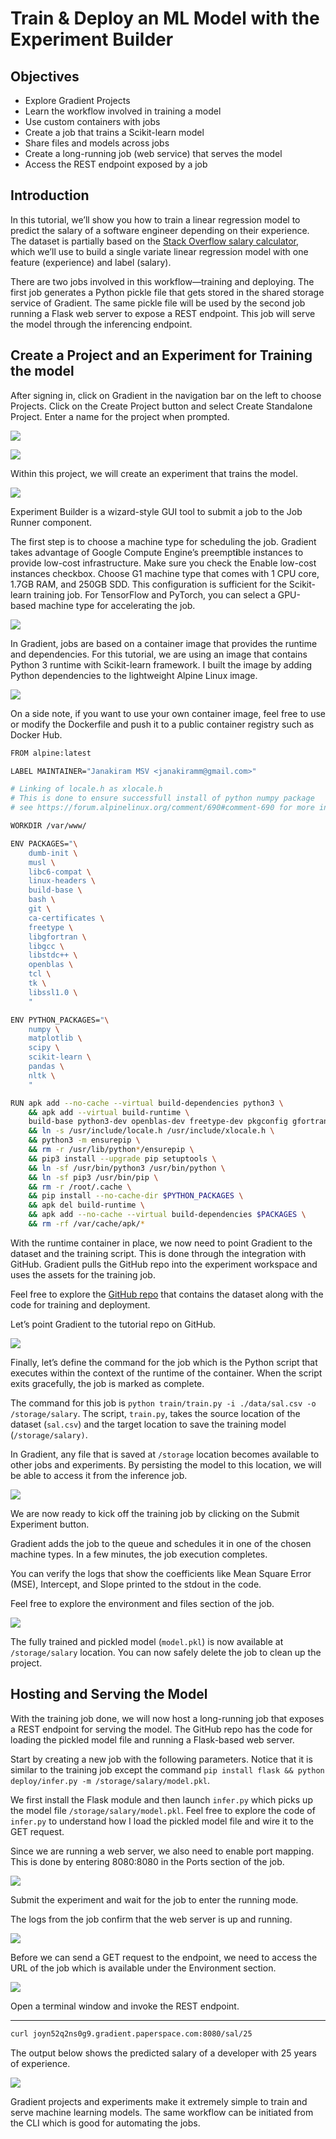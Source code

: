 # Train & Deploy an ML Model with the Experiment Builder

## **Objectives**

* Explore Gradient Projects
* Learn the workflow involved in training a model
* Use custom containers with jobs
* Create a job that trains a Scikit-learn model
* Share files and models across jobs
* Create a long-running job \(web service\) that serves the model
* Access the REST endpoint exposed by a job

## **Introduction**

In this tutorial, we’ll show you how to train a linear regression model to predict the salary of a software engineer depending on their experience. The dataset is partially based on the [Stack Overflow salary calculator](https://stackoverflow.com/company/salary), which we’ll use to build a single variate linear regression model with one feature \(experience\) and label \(salary\).

There are two jobs involved in this workflow—training and deploying. The first job generates a Python pickle file that gets stored in the shared storage service of Gradient. The same pickle file will be used by the second job running a Flask web server to expose a REST endpoint. This job will serve the model through the inferencing endpoint.

## **Create a Project and an Experiment for Training the model**

After signing in, click on Gradient in the navigation bar on the left to choose Projects. Click on the Create Project button and select Create Standalone Project. Enter a name for the project when prompted.

![](https://lh3.googleusercontent.com/b7O_l1-o7eakfDg9o9qJ9g00ye58yBzNdz8GpBPe1UNMFXRLBrKGG9-ISS6ySYixM_J4K_B0sjRMB35lMCY-L5o1xy35RKoNvkK9DJRZxJwKhfcBllvGTeb8ISutT3COkilDIzZf)

![](https://lh5.googleusercontent.com/Gs3Et4WOxDpXvX3GNbpi01kzrCJRt8dz3HUAsZo3biskWeX0y_wtOP6jf8zrWlcPt9pPIkWYOg4kPWg4qDIxgWK67p4wpyoblTGLe9pJWhlH9Ic1tVWuBc1f2gIwPiDx6NALnBwq)

Within this project, we will create an experiment that trains the model.

![](https://lh4.googleusercontent.com/sT36nm05vKwzHerzVFzIIcoZkNz-y276d92Ca4COxVa-XRlbugowz1nEVBNP4d3iiqRRXbfg5xOcDlaIGEpf-gemNsF5GfuPSJsPmhqACBUWqHrpXHP5HHrMiqGQsyEHgXL8S6t4)

Experiment Builder is a wizard-style GUI tool to submit a job to the Job Runner component.

The first step is to choose a machine type for scheduling the job. Gradient takes advantage of Google Compute Engine’s preempt**i**ble instances to provide low-cost infrastructure. Make sure you check the Enable low-cost instances checkbox. Choose G1 machine type that comes with 1 CPU core, 1.7GB RAM, and 250GB SDD. This configuration is sufficient for the Scikit-learn training job. For TensorFlow and PyTorch, you can select a GPU-based machine type for accelerating the job.

![](https://lh5.googleusercontent.com/ffAyjA9PSN3z-S7yeD5csih4FBhQAIXCzbkleqeeIRyXGKsTMzo2a3T93HUYp8YFN1XaiWK6puCcKJEMdioiDvbb-uiY16zcffyhV5wNKFxFs7WBSQ4i3IYXbVwdvQkWtC9jI5Ni)

In Gradient, jobs are based on a container image that provides the runtime and dependencies. For this tutorial, we are using an image that contains Python 3 runtime with Scikit-learn framework. I built the image by adding Python dependencies to the lightweight Alpine Linux image.  

![](https://lh5.googleusercontent.com/6n0Ef8BYBstWWKppitRAmKwmiZxI17IKxcRebunmuzUxGl9OQAGJNNthSXoJhvHyWiJoeTvzK_txk_tYo1Mj3XR_vL2hd8AGBuX2ZO_-c4UVXQ6JPtYjXDQKc1bkGKc_jzyMwdDD)

On a side note, if you want to use your own container image, feel free to use or modify the Dockerfile and push it to a public container registry such as Docker Hub.

```bash
FROM alpine:latest

LABEL MAINTAINER="Janakiram MSV <janakiramm@gmail.com>"

# Linking of locale.h as xlocale.h
# This is done to ensure successfull install of python numpy package
# see https://forum.alpinelinux.org/comment/690#comment-690 for more information.

WORKDIR /var/www/

ENV PACKAGES="\
    dumb-init \
    musl \
    libc6-compat \
    linux-headers \
    build-base \
    bash \
    git \
    ca-certificates \
    freetype \
    libgfortran \
    libgcc \
    libstdc++ \
    openblas \
    tcl \
    tk \
    libssl1.0 \
    "

ENV PYTHON_PACKAGES="\
    numpy \
    matplotlib \
    scipy \
    scikit-learn \
    pandas \
    nltk \
    "

RUN apk add --no-cache --virtual build-dependencies python3 \
    && apk add --virtual build-runtime \
    build-base python3-dev openblas-dev freetype-dev pkgconfig gfortran \
    && ln -s /usr/include/locale.h /usr/include/xlocale.h \
    && python3 -m ensurepip \
    && rm -r /usr/lib/python*/ensurepip \
    && pip3 install --upgrade pip setuptools \
    && ln -sf /usr/bin/python3 /usr/bin/python \
    && ln -sf pip3 /usr/bin/pip \
    && rm -r /root/.cache \
    && pip install --no-cache-dir $PYTHON_PACKAGES \
    && apk del build-runtime \
    && apk add --no-cache --virtual build-dependencies $PACKAGES \
    && rm -rf /var/cache/apk/*

```

With the runtime container in place, we now need to point Gradient to the dataset and the training script. This is done through the integration with GitHub. Gradient pulls the GitHub repo into the experiment workspace and uses the assets for the training job.

Feel free to explore the [GitHub repo](https://github.com/janakiramm/Salary.git) that contains the dataset along with the code for training and deployment.

Let’s point Gradient to the tutorial repo on GitHub.

![](https://lh6.googleusercontent.com/HyhJ1-1p00POBKtsG4bl1axKcYQOCz880CRVrdDS9g82qb9-ptSyDYittaXOHstxraiWZd3YcNlqwUUgyAOuf3aTJY3birXJMjXYKusmeMIfQXIAvl29HXjuRHAVpm7omTr6Y82x)

Finally, let’s define the command for the job which is the Python script that executes within the context of the runtime of the container. When the script exits gracefully, the job is marked as complete.

The command for this job is `python train/train.py -i ./data/sal.csv -o /storage/salary`. The script, `train.py`, takes the source location of the dataset \(`sal.csv`\) and the target location to save the training model \(`/storage/salary)`.

In Gradient, any file that is saved at `/storage` location becomes available to other jobs and experiments. By persisting the model to this location, we will be able to access it from the inference job.

![](https://lh4.googleusercontent.com/uMi5VCHRM-bIpvMrM0lpFcVSbwTI4q3y1JdIk5w_l08hg0eKyHcaOvUlaCtIg9oTamIEgX7q3JW5dr3FeR6YW54Gd_JLM_0NDpHLVU_r7wBf-3P2xasZ6MTIuA9kAic4hsVbguEO)

We are now ready to kick off the training job by clicking on the Submit Experiment button.

Gradient adds the job to the queue and schedules it in one of the chosen machine types. In a few minutes, the job execution completes.

You can verify the logs that show the coefficients like Mean Square Error \(MSE\), Intercept, and Slope printed to the stdout in the code.

Feel free to explore the environment and files section of the job.

![](https://lh3.googleusercontent.com/XtstOTN1HDpTq-EODcD4g9iSypT70Vu_yhCTYAIdea0c4iKG0qZnC_XkjX1YAEPcH8XhmKbRryGMNIghn2m5VV3Vf8Z2f2sBYotL2j8SDosrZxiERcZGY_WylDJJUlR__GP13wLQ)

The fully trained and pickled model \(`model.pkl`\) is now available at `/storage/salary` location. You can now safely delete the job to clean up the project.

## **Hosting and Serving the Model**

With the training job done, we will now host a long-running job that exposes a REST endpoint for serving the model. The GitHub repo has the code for loading the pickled model file and running a Flask-based web server.

Start by creating a new job with the following parameters. Notice that it is similar to the training job except the command `pip install flask && python deploy/infer.py -m /storage/salary/model.pkl`.

We first install the Flask module and then launch `infer.py` which picks up the model file `/storage/salary/model.pkl`. Feel free to explore the code of `infer.py` to understand how I load the pickled model file and wire it to the GET request.

Since we are running a web server, we also need to enable port mapping. This is done by entering 8080:8080 in the Ports section of the job.

![](https://lh3.googleusercontent.com/w0SWsgKE2hQ7DlKZrKeSntlWssuVc-pz8E8mFyVxJhBll3fcmWnJrrMevU0py9PS2gtF78uRskM76G21vQvbdQuSHjBeX6uV1st_OlSdjtAflcQK2uKUrQfYEwUnvCBVgzCi5SZ0)

Submit the experiment and wait for the job to enter the running mode.

The logs from the job confirm that the web server is up and running.

![](https://lh5.googleusercontent.com/uBLUkUhS6jWYLI_UPHb5I2guMhaa4yiU9Do1VgdQ9bFBIIv3B8-xaIx51RrqSAeTuhGOLnBlV0tjSODiNkdKVoCKODjIlA01PLbFAK2x5ob7Jh6mUNS8cqlj3qVlBamGpBBrJUSp)

Before we can send a GET request to the endpoint, we need to access the URL of the job which is available under the Environment section.

![](https://lh3.googleusercontent.com/CX17z7EsfFN_q29WuZ_U0i9OZWd-jQtroixeBACAWgFeEDrwxnjjaRamvbmgnFmjZ-92uQqapA4cHFYLhglpW7wGlMMO-leYO26it9ICmTEDBg49vR0XiOtDzdUjwad0T93mm2Im)

Open a terminal window and invoke the REST endpoint.  
****

```bash
curl joyn52q2ns0g9.gradient.paperspace.com:8080/sal/25
```

The output below shows the predicted salary of a developer with 25 years of experience.

![](https://lh3.googleusercontent.com/5sA0kJRe0IK7Fk6qiffPuc-6lBH8Uv2JOljfIF_OV8I5xlGpOAPr-OEg9135evnwXYSMRzXaoy2LVO8Pwf5J-Cyg30Q1KknwbUQBVEOFfHtxqnjHs2IcxKeU2aLUINWN1Hk7VP66)

Gradient projects and experiments make it extremely simple to train and serve machine learning models. The same workflow can be initiated from the CLI which is good for automating the jobs.  



